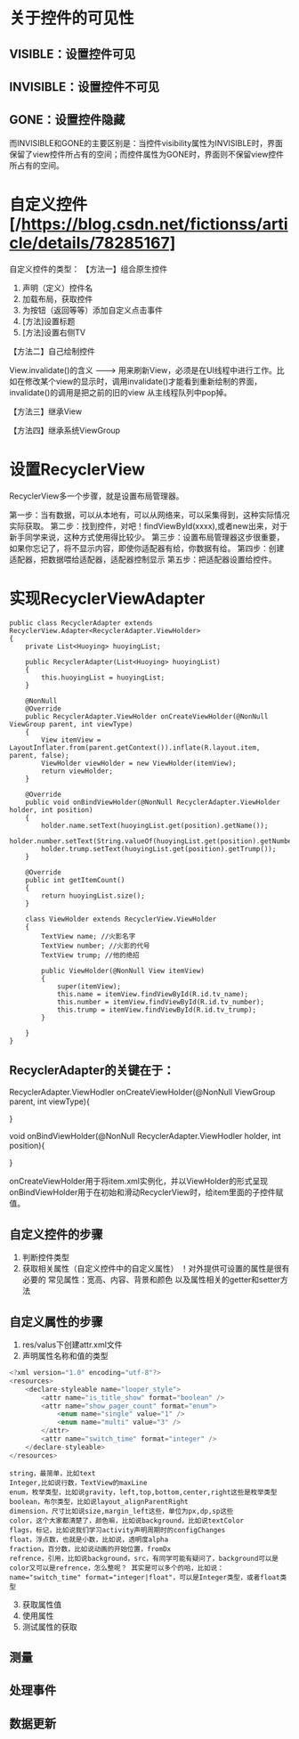 关于控件的可见性
====================

VISIBLE：设置控件可见
-----------------

INVISIBLE：设置控件不可见
----------------

GONE：设置控件隐藏
------------------
而INVISIBLE和GONE的主要区别是：当控件visibility属性为INVISIBLE时，界面保留了view控件所占有的空间；而控件属性为GONE时，界面则不保留view控件所占有的空间。




自定义控件 [/https://blog.csdn.net/fictionss/article/details/78285167]
==============
自定义控件的类型：
【方法一】组合原生控件
1. 声明（定义）控件名
2. 加载布局，获取控件
3. 为按钮（返回等等）添加自定义点击事件
4. [方法]设置标题 
5. [方法]设置右侧TV

【方法二】自己绘制控件

View.invalidate()的含义 ---> 用来刷新View，必须是在UI线程中进行工作。比如在修改某个view的显示时，调用invalidate()才能看到重新绘制的界面，invalidate()的调用是把之前的旧的view 从主线程队列中pop掉。

【方法三】继承View

【方法四】继承系统ViewGroup


设置RecyclerView
=======================
RecyclerView多一个步骤，就是设置布局管理器。

第一步：当有数据，可以从本地有，可以从网络来，可以采集得到，这种实际情况实际获取。
第二步：找到控件，对吧！findViewById(xxxx),或者new出来，对于新手同学来说，这种方式使用得比较少。
第三步：设置布局管理器这步很重要，如果你忘记了，将不显示内容，即使你适配器有给，你数据有给。
第四步：创建适配器，把数据喂给适配器，适配器控制显示
第五步：把适配器设置给控件。

实现RecyclerViewAdapter
===================
```
public class RecyclerAdapter extends RecyclerView.Adapter<RecyclerAdapter.ViewHolder>
{
    private List<Huoying> huoyingList;
 
    public RecyclerAdapter(List<Huoying> huoyingList)
    {
        this.huoyingList = huoyingList;
    }
 
    @NonNull
    @Override
    public RecyclerAdapter.ViewHolder onCreateViewHolder(@NonNull ViewGroup parent, int viewType)
    {
        View itemView = LayoutInflater.from(parent.getContext()).inflate(R.layout.item, parent, false);
        ViewHolder viewHolder = new ViewHolder(itemView);
        return viewHolder;
    }
 
    @Override
    public void onBindViewHolder(@NonNull RecyclerAdapter.ViewHolder holder, int position)
    {
        holder.name.setText(huoyingList.get(position).getName());
        holder.number.setText(String.valueOf(huoyingList.get(position).getNumber()));
        holder.trump.setText(huoyingList.get(position).getTrump());
    }
 
    @Override
    public int getItemCount()
    {
        return huoyingList.size();
    }
 
    class ViewHolder extends RecyclerView.ViewHolder
    {
        TextView name; //火影名字
        TextView number; //火影的代号
        TextView trump; //他的绝招
 
        public ViewHolder(@NonNull View itemView)
        {
            super(itemView);
            this.name = itemView.findViewById(R.id.tv_name);
            this.number = itemView.findViewById(R.id.tv_number);
            this.trump = itemView.findViewById(R.id.tv_trump);
        }
 
    }
}
```
RecyclerAdapter的关键在于：
------------
RecyclerAdapter.ViewHodler onCreateViewHolder(@NonNull ViewGroup parent, int viewType){

}

void onBindViewHolder(@NonNull RecyclerAdapter.ViewHodler holder, int position){

}

onCreateViewHolder用于将item.xml实例化，并以ViewHolder的形式呈现
onBindViewHolder用于在初始和滑动RecyclerView时，给item里面的子控件赋值。


自定义控件的步骤
----------------------
1. 判断控件类型
2. 获取相关属性（自定义控件中的自定义属性）
    ！对外提供可设置的属性是很有必要的
    常见属性：宽高、内容、背景和颜色
    以及属性相关的getter和setter方法
    
自定义属性的步骤
----------------
1. res/valus下创建attr.xml文件
2. 声明属性名称和值的类型
```java
<?xml version="1.0" encoding="utf-8"?>
<resources>
    <declare-styleable name="looper_style">
        <attr name="is_title_show" format="boolean" />
        <attr name="show_pager_count" format="enum">
            <enum name="single" value="1" />
            <enum name="multi" value="3" />
        </attr>
        <attr name="switch_time" format="integer" />
    </declare-styleable>
</resources>
```
    string，最简单，比如text
    Integer,比如说行数，TextView的maxLine
    enum，枚举类型，比如说gravity，left,top,bottom,center,right这些是枚举类型
    boolean，布尔类型，比如说layout_alignParentRight
    dimension，尺寸比如说size,margin_left这些，单位为px,dp,sp这些
    color，这个大家都清楚了，颜色嘛，比如说background，比如说textColor
    flags，标记，比如说我们学习activity声明周期时的configChanges
    float，浮点数，也就是小数，比如说，透明度alpha
    fraction，百分数，比如说动画的开始位置，fromDx
    refrence，引用，比如说background，src，有同学可能有疑问了，background可以是color又可以是refrence，怎么整呢？ 其实是可以多个的哈，比如说：name="switch_time" format="integer|float"，可以是Integer类型，或者float类型
3. 获取属性值
4. 使用属性
5. 测试属性的获取

测量
--------------


处理事件
--------------


数据更新
--------






